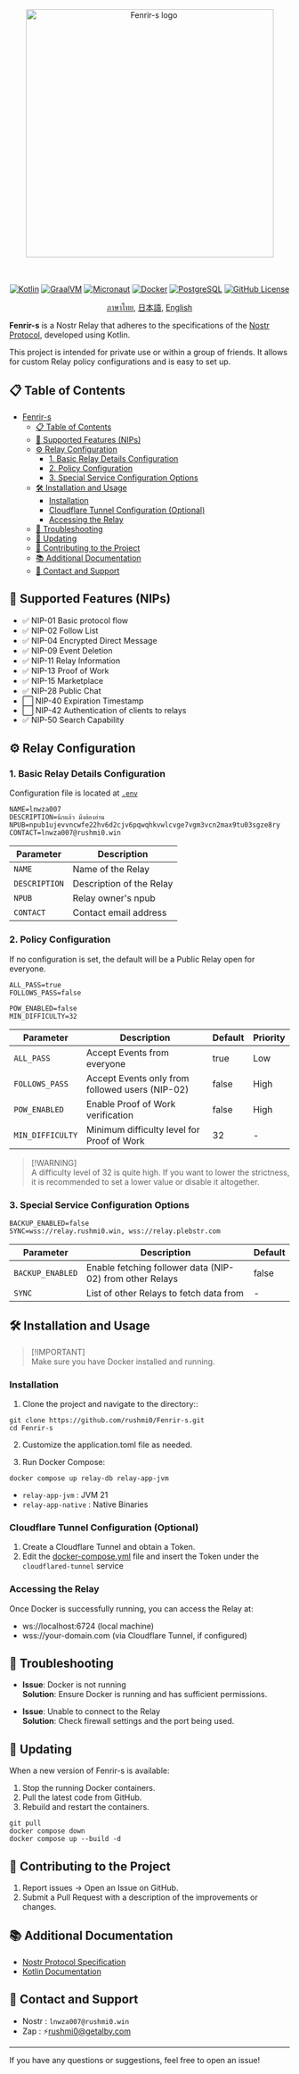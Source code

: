 <div align="center">

  <picture>
    <source media="(prefers-color-scheme: dark)" srcset="https://raw.githubusercontent.com/rushmi0/Fenrir-s/7451f0d4057c206d793368bbb373343a7fc990f8/doc/img/logo-px-white.svg" width="445">
    <img alt="Fenrir-s logo" src="https://raw.githubusercontent.com/rushmi0/Fenrir-s/7451f0d4057c206d793368bbb373343a7fc990f8/doc/img/logo-px-black.svg" width="445">
  </picture>

</div>
<br>
<br>

<div align="center">

[![Kotlin](https://img.shields.io/badge/Kotlin-1.9.23-blue.svg?logo=kotlin)](http://kotlinlang.org)
[![GraalVM](https://img.shields.io/badge/GraalVM-21.0.2-blue.svg?logo=github)](https://github.com/graalvm/graalvm-ce-builds/releases/tag/jdk-21.0.2)
[![Micronaut](https://img.shields.io/badge/Micronaut-4.5.0-blue.svg?logo=github)](https://github.com/micronaut-projects/micronaut-core)
[![Docker](https://img.shields.io/badge/Docker-4.33.1-blue.svg?logo=docker)](https://docs.docker.com/desktop/release-notes/)
[![PostgreSQL](https://img.shields.io/badge/PostgreSQL-15-blue.svg?logo=postgresql)](https://www.postgresql.org/about/news/postgresql-15-released-2526/)
[![GitHub License](https://img.shields.io/badge/License-MIT-blue.svg?style=flat)](https://github.com/rushmi0/Fenrir-s/blob/main/LICENSE)

[ภาษาไทย](https://github.com/rushmi0/Fenrir-s/blob/main/README.md), [日本語](https://github.com/rushmi0/Fenrir-s/blob/main/doc/README-JP.md), [English](https://github.com/rushmi0/Fenrir-s/blob/main/doc/README-EN.md)
</div>


**Fenrir-s** is a Nostr Relay that adheres to the specifications of
the [Nostr Protocol](https://github.com/nostr-protocol/nostr), developed using Kotlin.

This project is intended for private use or within a group of friends. It allows for custom Relay policy configurations
and is easy to set up.

## 📋 Table of Contents

- [Fenrir-s](#fenrir-s)
    - [📋 Table of Contents](#-table-of-contents)
    - [🚀 Supported Features (NIPs)](#-supported-features-nips)
    - [⚙️ Relay Configuration](#-relay-configuration)
        - [1. Basic Relay Details Configuration](#1-basic-relay-details-configuration)
        - [2. Policy Configuration](#2-policy-configuration)
        - [3. Special Service Configuration Options](#3-special-service-configuration-options)
    - [🛠 Installation and Usage](#-installation-and-usage)
        - [Installation](#installation)
        - [Cloudflare Tunnel Configuration (Optional)](#cloudflare-tunnel-configuration-optional)
        - [Accessing the Relay](#accessing-the-relay)
    - [🔧 Troubleshooting](#-troubleshooting)
    - [🔄 Updating](#-updating)
    - [👥 Contributing to the Project](#-contributing-to-the-project)
    - [📚 Additional Documentation](#-additional-documentation)
    - [💬 Contact and Support](#-contact-and-support)

## 🚀 Supported Features (NIPs)

- ✅ NIP-01 Basic protocol flow
- ✅ NIP-02 Follow List
- ✅ NIP-04 Encrypted Direct Message
- ✅ NIP-09 Event Deletion
- ✅ NIP-11 Relay Information
- ✅ NIP-13 Proof of Work
- ✅ NIP-15 Marketplace
- ✅ NIP-28 Public Chat
- ⬜ NIP-40 Expiration Timestamp
- ⬜ NIP-42 Authentication of clients to relays
- ✅ NIP-50 Search Capability

## ⚙️ Relay Configuration

### 1. Basic Relay Details Configuration

Configuration file is located at [`.env`](.env)

```dotenv
NAME=lnwza007
DESCRIPTION=นึกแล้ว มึงต้องอ่าน
NPUB=npub1ujevvncwfe22hv6d2cjv6pqwqhkvwlcvge7vgm3vcn2max9tu03sgze8ry
CONTACT=lnwza007@rushmi0.win
```

| Parameter	     | Description              |
|----------------|--------------------------|
| `NAME`	        | Name of the Relay        |
| `DESCRIPTION`	 | Description of the Relay |
| `NPUB`	        | Relay owner's npub       |
| `CONTACT`	     | Contact email address    |

### 2. Policy Configuration

If no configuration is set, the default will be a Public Relay open for everyone.

```dotenv
ALL_PASS=true
FOLLOWS_PASS=false

POW_ENABLED=false
MIN_DIFFICULTY=32
```


| Parameter         | Description                                      | Default	 | Priority |
|-------------------|--------------------------------------------------|----------|----------|
| `ALL_PASS`	       | Accept Events from everyone	                     | true	    | Low      |
| `FOLLOWS_PASS`	   | Accept Events only from followed users (NIP-02)	 | false	   | High     |
| `POW_ENABLED`	    | Enable Proof of Work verification	               | false	   | High     |
| `MIN_DIFFICULTY`	 | Minimum difficulty level for Proof of Work	      | 32       | 	-       |

> [!WARNING]\
> A difficulty level of 32 is quite high. If you want to lower the strictness, it is recommended to set a lower value or
> disable it altogether.

### 3. Special Service Configuration Options

```dotenv
BACKUP_ENABLED=false
SYNC=wss://relay.rushmi0.win, wss://relay.plebstr.com
```

| Parameter	        | Description                                               | 	Default |
|-------------------|-----------------------------------------------------------|----------|
| `BACKUP_ENABLED`	 | Enable fetching follower data (NIP-02) from other Relays	 | false    |
| `SYNC`	           | List of other Relays to fetch data from	                  | -        |

## 🛠 Installation and Usage

> [!IMPORTANT]\
> Make sure you have Docker installed and running.

### Installation

1. Clone the project and navigate to the directory::

```shell
git clone https://github.com/rushmi0/Fenrir-s.git
cd Fenrir-s
```

2. Customize the application.toml file as needed.

3. Run Docker Compose:

```shell
docker compose up relay-db relay-app-jvm
```

- `relay-app-jvm` : JVM 21
- `relay-app-native` : Native Binaries

### Cloudflare Tunnel Configuration (Optional)

1. Create a Cloudflare Tunnel and obtain a Token.
2. Edit the [docker-compose.yml](docker-compose.yml) file and insert the Token under the `cloudflared-tunnel` service

### Accessing the Relay

Once Docker is successfully running, you can access the Relay at:

- ws://localhost:6724 (local machine)
- wss://your-domain.com (via Cloudflare Tunnel, if configured)

## 🔧 Troubleshooting

- **Issue**: Docker is not running\
  **Solution**: Ensure Docker is running and has sufficient permissions.

- **Issue**: Unable to connect to the Relay\
  **Solution**: Check firewall settings and the port being used.

## 🔄 Updating

When a new version of Fenrir-s is available:

1. Stop the running Docker containers.
2. Pull the latest code from GitHub.
3. Rebuild and restart the containers.

```shell
git pull
docker compose down
docker compose up --build -d
```

## 👥 Contributing to the Project

1. Report issues -> Open an Issue on GitHub.
2. Submit a Pull Request with a description of the improvements or changes.

## 📚 Additional Documentation

- [Nostr Protocol Specification](https://github.com/nostr-protocol/nips)
- [Kotlin Documentation](https://kotlinlang.org/docs/home.html)

## 💬 Contact and Support

- Nostr : `lnwza007@rushmi0.win`
- Zap : ⚡rushmi0@getalby.com

--- 
If you have any questions or suggestions, feel free to open an issue!
